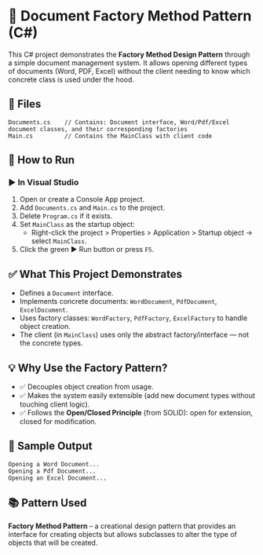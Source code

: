 # 📄 Document Factory Method Pattern (C#)

This C# project demonstrates the **Factory Method Design Pattern** through a simple document management system. It allows opening different types of documents (Word, PDF, Excel) without the client needing to know which concrete class is used under the hood.

## 📁 Files
```
Documents.cs    // Contains: Document interface, Word/Pdf/Excel document classes, and their corresponding factories
Main.cs         // Contains the MainClass with client code
```

## 🔧 How to Run

### ▶️ In Visual Studio
1. Open or create a Console App project.
2. Add `Documents.cs` and `Main.cs` to the project.
3. Delete `Program.cs` if it exists.
4. Set `MainClass` as the startup object:
   - Right-click the project > Properties > Application > Startup object → select `MainClass`.
5. Click the green ▶️ Run button or press `F5`.

## ✅ What This Project Demonstrates
- Defines a `Document` interface.
- Implements concrete documents: `WordDocument`, `PdfDocument`, `ExcelDocument`.
- Uses factory classes: `WordFactory`, `PdfFactory`, `ExcelFactory` to handle object creation.
- The client (in `MainClass`) uses only the abstract factory/interface — not the concrete types.

## 💡 Why Use the Factory Pattern?
- ✅ Decouples object creation from usage.
- ✅ Makes the system easily extensible (add new document types without touching client logic).
- ✅ Follows the **Open/Closed Principle** (from SOLID): open for extension, closed for modification.

## 🧪 Sample Output
```
Opening a Word Document...
Opening a Pdf Document...
Opening an Excel Document...
```

## 📚 Pattern Used
**Factory Method Pattern** – a creational design pattern that provides an interface for creating objects but allows subclasses to alter the type of objects that will be created.

